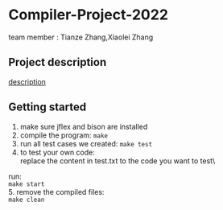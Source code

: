 # Compiler-Project-2022
team member : Tianze Zhang,Xiaolei Zhang

## Project description

[description](https://github.com/tomztz/Compiler-Project-2022/blob/master/project.pdf)
## Getting started

1. make sure jflex and bison are installed
2. compile the program:
  `make`
3. run all test cases we created:
  `make test`
4. to test your own code:\
  replace the content in test.txt to the code you want to test\
  
  run:\
    `make start`\
5. remove the compiled files:\
    `make clean`








